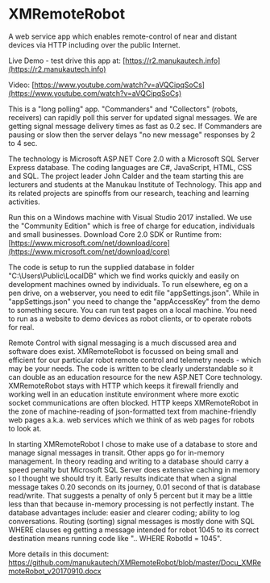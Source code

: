 # XMRemoteRobot
A web service app which enables remote-control of near and distant devices via HTTP including over the public Internet.

Live Demo - test drive this app at:
[https://r2.manukautech.info](https://r2.manukautech.info)

Video:
[https://www.youtube.com/watch?v=aVQCipqSoCs](https://www.youtube.com/watch?v=aVQCipqSoCs)

This is a "long polling" app. "Commanders" and "Collectors" (robots, receivers) can rapidly poll this server for updated signal messages. We are getting signal message delivery times as fast as 0.2 sec. If Commanders are pausing or slow then the server delays "no new message" responses by 2 to 4 sec.

The technology is Microsoft ASP.NET Core 2.0 with a Microsoft SQL Server Express database. The coding languages are C#, JavaScript, HTML, CSS and SQL. The project leader John Calder and the team starting this are lecturers and students at the Manukau Institute of Technology. This app and its related projects are spinoffs from our research, teaching and learning activities. 

Run this on a Windows machine with Visual Studio 2017 installed. We use the "Community Edition" which is free of charge for education, individuals and small businesses. Download Core 2.0 SDK or Runtime from:
[https://www.microsoft.com/net/download/core](https://www.microsoft.com/net/download/core)

The code is setup to run the supplied database in folder "C:\Users\Public\LocalDB" which we find works quickly and easily on development machines owned by individuals. To run elsewhere, eg on a pen drive, on a webserver, you need to edit file "appSettings.json". While in "appSettings.json" you need to change the "appAccessKey" from the demo to something secure. You can run test pages on a local machine. You need to run as a website to demo devices as robot clients, or to operate robots for real.

Remote Control with signal messaging is a much discussed area and software does exist. XMRemoteRobot is focussed on being small and efficient for our particular robot remote control and telemetry needs - which may be your needs. The code is written to be clearly understandable so it can double as an education resource for the new ASP.NET Core technology. XMRemoteRobot stays with HTTP which keeps it firewall friendly and working well in an education institute environment where more exotic socket communications are often blocked. HTTP keeps XMRemoteRobot in the zone of machine-reading of json-formatted text from machine-friendly web pages a.k.a. web services which we think of as web pages for robots to look at.

In starting XMRemoteRobot I chose to make use of a database to store and manage signal messages in transit. Other apps go for in-memory management. In theory reading and writing to a database should carry a speed penalty but Microsoft SQL Server does extensive caching in memory so I thought we should try it. Early results indicate that when a signal message takes 0.20 seconds on its journey, 0.01 second of that is database read/write. That suggests a penalty of only 5 percent but it may be a little less than that because in-memory processing is not perfectly instant. The database advantages include: easier and clearer coding; ability to log conversations. Routing (sorting) signal messages is mostly done with SQL WHERE clauses eg getting a message intended for robot 1045 to its correct destination means running code like ".. WHERE RobotId = 1045".

More details in this document: https://github.com/manukautech/XMRemoteRobot/blob/master/Docu_XMRemoteRobot_v20170910.docx  

